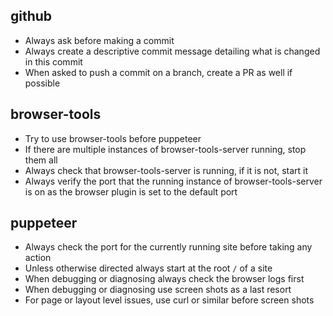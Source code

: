 ## github
- Always ask before making a commit
- Always create a descriptive commit message detailing what is changed in this commit
- When asked to push a commit on a branch, create a PR as well if possible
  
## browser-tools
- Try to use browser-tools before puppeteer
- If there are multiple instances of browser-tools-server running, stop them all
- Always check that browser-tools-server is running, if it is not, start it
- Always verify the port that the running instance of browser-tools-server is on as the browser plugin is set to the default port

## puppeteer
- Always check the port for the currently running site before taking any action
- Unless otherwise directed always start at the root `/` of a site
- When debugging or diagnosing always check the browser logs first
- When debugging or diagnosing use screen shots as a last resort
- For page or layout level issues, use curl or similar before screen shots


